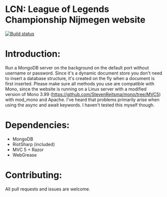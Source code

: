 # LCN: League of Legends Championship Nijmegen website

[![Build status](https://ci.appveyor.com/api/projects/status/wm953ob1fprdfc9c?svg=true)](https://ci.appveyor.com/project/StevenReitsma/lolcognac-website)

Introduction:
============

Run a MongoDB server on the background on the default port without username or password. Since it's a dynamic document store you don't need to insert a database structure, it's created on the fly when a document is first inserted.
Please make sure all methods you use are compatible with Mono, since the website is running on a Linux server with a modified version of Mono 3.99 (https://github.com/StevenReitsma/mono/tree/MVC5) with mod_mono and Apache. I've heard that problems primarily arise when using the async and await keywords. I haven't tested this myself though.

Dependencies:
============

* MongoDB
* RiotSharp (included)
* MVC 5 + Razor
* WebGrease

Contributing:
============

All pull requests and issues are welcome.
